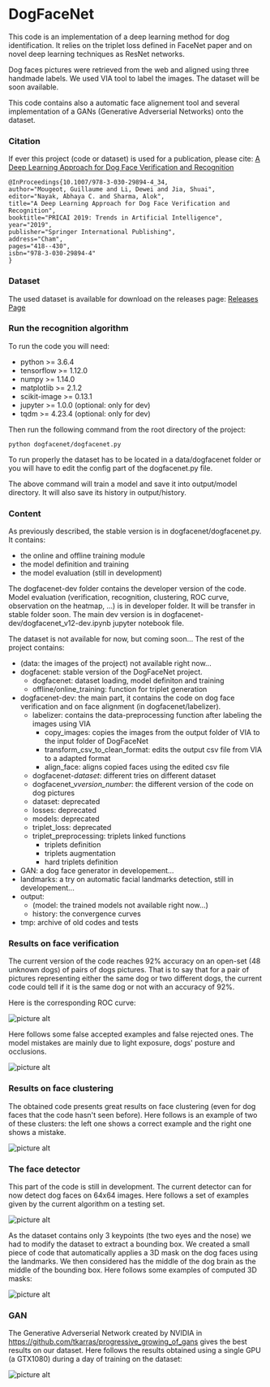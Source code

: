 # DogFaceNet

This code is an implementation of a deep learning method for dog identification. It relies on the triplet loss defined in FaceNet paper and on novel deep learning techniques as ResNet networks.

Dog faces pictures were retrieved from the web and aligned using three handmade labels. We used VIA tool to label the images. The dataset will be soon available.

This code contains also a automatic face alignement tool and several implementation of a GANs (Generative Adverserial Networks) onto the dataset.

### Citation

If ever this project (code or dataset) is used for a publication, please cite: [A Deep Learning Approach for Dog Face Verification and Recognition](https://link.springer.com/chapter/10.1007/978-3-030-29894-4_34)
```
@InProceedings{10.1007/978-3-030-29894-4_34,
author="Mougeot, Guillaume and Li, Dewei and Jia, Shuai",
editor="Nayak, Abhaya C. and Sharma, Alok",
title="A Deep Learning Approach for Dog Face Verification and Recognition",
booktitle="PRICAI 2019: Trends in Artificial Intelligence",
year="2019",
publisher="Springer International Publishing",
address="Cham",
pages="418--430",
isbn="978-3-030-29894-4"
}
```

### Dataset

The used dataset is available for download on the releases page: [Releases Page](https://github.com/GuillaumeMougeot/DogFaceNet/releases/)

### Run the recognition algorithm

To run the code you will need:
* python >= 3.6.4
* tensorflow >= 1.12.0
* numpy >= 1.14.0
* matplotlib >= 2.1.2
* scikit-image >= 0.13.1
* jupyter >= 1.0.0 (optional: only for dev)
* tqdm >= 4.23.4 (optional: only for dev)

Then run the following command from the root directory of the project:

    python dogfacenet/dogfacenet.py

To run properly the dataset has to be located in a data/dogfacenet folder or you will have to edit the config part of the dogfacenet.py file.

The above command will train a model and save it into output/model directory. It will also save its history in output/history.

### Content

As previously described, the stable version is in dogfacenet/dogfacenet.py. It contains:

* the online and offline training module
* the model definition and training
* the model evaluation (still in development)

The dogfacenet-dev folder contains the developer version of the code. Model evaluation (verification, recognition, clustering, ROC curve, observation on the heatmap, ...) is in developer folder. It will be transfer in stable folder soon. The main dev version is in dogfacenet-dev/dogfacenet_v12-dev.ipynb jupyter notebook file.

The dataset is not available for now, but coming soon...
The rest of the project contains:

* (data: the images of the project) not available right now...
* dogfacenet: stable version of the DogFaceNet project.
    * dogfacenet: dataset loading, model definiton and training
    * offline/online_training: function for triplet generation
* dogfacenet-dev: the main part, it contains the code on dog face verification and on face alignment (in dogfacenet/labelizer).
    * labelizer: contains the data-preprocessing function after labeling the images using VIA
        * copy_images: copies the images from the output folder of VIA to the input folder of DogFaceNet
        * transform_csv_to_clean_format: edits the output csv file from VIA to a adapted format
        * align_face: aligns copied faces using the edited csv file
    * dogfacenet-*dataset*: different tries on different dataset 
    * dogfacenet_v*version_number*: the different version of the code on dog pictures
    * dataset: deprecated
    * losses: deprecated
    * models: deprecated
    * triplet_loss: deprecated
    * triplet_preprocessing: triplets linked functions
        * triplets definition
        * triplets augmentation
        * hard triplets definition
* GAN: a dog face generator in developement...
* landmarks: a try on automatic facial landmarks detection, still in developement...
* output:
    * (model: the trained models not available right now...)
    * history: the convergence curves
* tmp: archive of old codes and tests

### Results on face verification

The current version of the code reaches 92% accuracy on an open-set (48 unknown dogs) of pairs of dogs pictures. That is to say that for a pair of pictures representing either the same dog or two different dogs, the current code could tell if it is the same dog or not with an accuracy of 92%.

Here is the corresponding ROC curve:

![picture alt](https://github.com/GuillaumeMougeot/DogFaceNet/blob/master/images/roc.png)

Here follows some false accepted examples and false rejected ones. The model mistakes are mainly due to light exposure, dogs' posture and occlusions.

![picture alt](https://github.com/GuillaumeMougeot/DogFaceNet/blob/master/images/fa_fr.png)

### Results on face clustering

The obtained code presents great results on face clustering (even for dog faces that the code hasn't seen before).
Here follows is an example of two of these clusters: the left one shows a correct example and the right one shows a mistake.

![picture alt](https://github.com/GuillaumeMougeot/DogFaceNet/blob/master/images/clustering.png)

### The face detector

This part of the code is still in development. The current detector can for now detect dog faces on 64x64 images. Here follows a set of examples given by the current algorithm on a testing set.

![picture alt](https://github.com/GuillaumeMougeot/DogFaceNet/blob/master/images/detector.png)

As the dataset contains only 3 keypoints (the two eyes and the nose) we had to modify the dataset to extract a bounding box. We created a small piece of code that automatically applies a 3D mask on the dog faces using the landmarks. We then considered has the middle of the dog brain as the middle of the bounding box. Here follows some examples of computed 3D masks:

![picture alt](https://github.com/GuillaumeMougeot/DogFaceNet/blob/master/images/mask.png)

### GAN

The Generative Adverserial Network created by NVIDIA in https://github.com/tkarras/progressive_growing_of_gans gives the best results on our dataset. Here follows the results obtained using a single GPU (a GTX1080) during a day of training on the dataset:

![picture alt](https://github.com/GuillaumeMougeot/DogFaceNet/blob/master/images/gan.png)